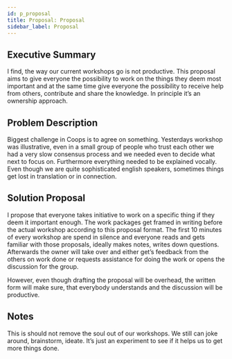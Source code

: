 ```yaml
---
id: p_proposal
title: Proposal: Proposal
sidebar_label: Proposal
---
```


## Executive Summary
I find, the way our current workshops go is not productive. This proposal aims to give everyone the possibility to work on the things they deem most important and at the same time give everyone the possibility to receive help from others, contribute and share the knowledge. In principle it’s an ownership approach.

## Problem Description
Biggest challenge in Coops is to agree on something. Yesterdays workshop was illustrative, even in a small group of people who trust each other we had a very slow consensus process and we needed even to decide what next to focus on. Furthermore everything needed to be explained vocally. Even though we are quite sophisticated english speakers, sometimes things get lost in translation or in connection.

## Solution Proposal
I propose that everyone takes initiative to work on a specific thing if they deem it important enough. The work packages get framed in writing before the actual workshop according to this proposal format. The first 10 minutes of every workshop are spend in silence and everyone reads and gets familiar with those proposals, ideally makes notes, writes down questions. Afterwards the owner will take over and either get’s feedback from the others on work done or requests assistance for doing the work or opens the discussion for the group.

However, even though drafting the proposal will be overhead, the written form will make sure, that everybody understands and the discussion will be productive.

## Notes
This is should not remove the soul out of our workshops. We still can joke around, brainstorm, ideate. It’s just an experiment to see if it helps us to get more things done.
